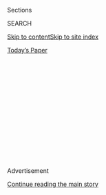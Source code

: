 <div id="app">

<div>

<div>

<div>

<div class="NYTAppHideMasthead css-1q2w90k e1suatyy0">

<div class="section css-ui9rw0 e1suatyy2">

<div class="css-eph4ug er09x8g0">

<div class="css-6n7j50">

</div>

<span class="css-1dv1kvn">Sections</span>

<div class="css-10488qs">

<span class="css-1dv1kvn">SEARCH</span>

</div>

[Skip to content](#site-content)[Skip to site
index](#site-index)

</div>

<div class="css-10698na e1huz5gh0">

</div>

</div>

<div id="masthead-bar-one" class="section hasLinks css-15hmgas e1csuq9d3">

<div class="css-uqyvli e1csuq9d0">

</div>

<div class="css-1uqjmks e1csuq9d1">

</div>

<div class="css-9e9ivx">

[](https://myaccount.nytimes3xbfgragh.onion/auth/login?response_type=cookie&client_id=vi)

</div>

<div class="css-1bvtpon e1csuq9d2">

[Today’s
Paper](https://www.nytimes3xbfgragh.onion/section/todayspaper)

</div>

</div>

</div>

</div>

<div data-aria-hidden="false">

<div id="site-content" data-role="main">

<div>

<div class="css-1aor85t" style="opacity:0.000000001;z-index:-1;visibility:hidden">

<div class="css-1hqnpie">

<div class="css-epjblv">

<span class="css-17xtcya">[Opinion](/section/opinion)</span><span class="css-x15j1o">|</span><span class="css-fwqvlz">A
Suicide, an App and a Time for a
Reckoning</span>

</div>

<div class="css-k008qs">

<div class="css-1iwv8en">

<span class="css-18z7m18"></span>

<div>

</div>

</div>

<span class="css-1n6z4y">https://nyti.ms/31gmqV5</span>

<div class="css-1705lsu">

<div class="css-4xjgmj">

<div class="css-4skfbu" data-role="toolbar" data-aria-label="Social Media Share buttons, Save button, and Comments Panel with current comment count" data-testid="share-tools">

  - 
  - 
  - 
  - 
    
    <div class="css-6n7j50">
    
    </div>

  - 
  - 

</div>

</div>

</div>

</div>

</div>

</div>

<div id="NYT_TOP_BANNER_REGION" class="css-13pd83m">

</div>

<div id="top-wrapper" class="css-1sy8kpn">

<div id="top-slug" class="css-l9onyx">

Advertisement

</div>

[Continue reading the main
story](#after-top)

<div class="ad top-wrapper" style="text-align:center;height:100%;display:block;min-height:250px">

<div id="top" class="place-ad" data-position="top" data-size-key="top">

</div>

</div>

<div id="after-top">

</div>

</div>

<div>

<div class="css-v5btjw etb61u70">

<div class="css-v05ibm etb61u71">

[Opinion](/section/opinion)

</div>

</div>

<div id="sponsor-wrapper" class="css-1hyfx7x">

<div id="sponsor-slug" class="css-19vbshk">

Supported by

</div>

[Continue reading the main
story](#after-sponsor)

<div id="sponsor" class="ad sponsor-wrapper" style="text-align:center;height:100%;display:block">

</div>

<div id="after-sponsor">

</div>

</div>

<div class="css-186x18t">

</div>

<div class="css-1vkm6nb ehdk2mb0">

# A Suicide, an App and a Time for a Reckoning

</div>

Companies like the stock-trading app Robinhood can seem not just
careless but also predatory.

<div class="css-18e8msd">

<div class="css-vp77d3 epjyd6m0">

<div class="css-1p10dcb ey68jwv0" data-aria-hidden="true">

![Kara
Swisher](https://static01.graylady3jvrrxbe.onion/images/2018/08/02/opinion/02swisher/02swisher-thumbLarge.png
"Kara Swisher")

</div>

<div class="css-1baulvz">

By <span class="css-1baulvz last-byline" itemprop="name">Kara
Swisher</span>

<div class="css-8atqhb">

Ms. Swisher covers technology and is a contributing Opinion writer.

</div>

</div>

</div>

  - June 25,
    2020

  - 
    
    <div class="css-4xjgmj">
    
    <div class="css-d8bdto" data-role="toolbar" data-aria-label="Social Media Share buttons, Save button, and Comments Panel with current comment count" data-testid="share-tools">
    
      - 
      - 
      - 
      - 
        
        <div class="css-6n7j50">
        
        </div>
    
      - 
      - 
    
    </div>
    
    </div>

</div>

<div class="css-79elbk" data-testid="photoviewer-wrapper">

<div class="css-z3e15g" data-testid="photoviewer-wrapper-hidden">

</div>

<div class="css-1a48zt4 ehw59r15" data-testid="photoviewer-children">

![<span class="css-16f3y1r e13ogyst0" data-aria-hidden="true">The
Robinhood investment app is seen on a
smartphone.</span><span class="css-cnj6d5 e1z0qqy90" itemprop="copyrightHolder"><span class="css-1ly73wi e1tej78p0">Credit...</span><span><span>Jim
Watson/Agence France-Presse — Getty
Images</span></span></span>](https://static01.graylady3jvrrxbe.onion/images/2020/06/25/opinion/25swisher1/merlin_173900673_0b55ad84-931d-43b7-9134-d2c207ea4965-articleLarge.jpg?quality=75&auto=webp&disable=upscale)

</div>

</div>

</div>

<div class="section meteredContent css-1r7ky0e" name="articleBody" itemprop="articleBody">

<div class="css-1fanzo5 StoryBodyCompanionColumn">

<div class="css-53u6y8">

I spent a lot of time this week trying to come up with the best way to
get those who make things in Silicon Valley to better understand the
suicide of Alex Kearns, a student at the University of Nebraska. He
killed himself after he mistakenly believed that he had a $730,000
negative balance on the millennial-popular Robinhood app, which he had
downloaded to learn about investing.

The tragedy got a lot of attention, especially after [Forbes
reported](https://www.forbes.com/sites/sergeiklebnikov/2020/06/17/20-year-old-robinhood-customer-dies-by-suicide-after-seeing-a-730000-negative-balance/#7b4952da1638)
that Mr. Kearns left a note behind asking, “How was a 20-year-old with
no income able to get assigned almost a million dollars of leverage?”

How, indeed.

Embedded in that query is a much bigger one that has been plaguing the
tech industry and its innovative entrepreneurs for far too long: What is
the reason for their persistent tendency to ignore the potentially
dangerous impact of their creations? These days the companies can seem
not just careless but also predatory.

Is it to make more money? Is it because growth trumps safety? Is it rank
sloppiness? Lack of foresight? A design flaw that could have and, more
to the point, *should* have been anticipated? A laser focus on
innovation? All of the above?

</div>

</div>

<div class="css-1fanzo5 StoryBodyCompanionColumn">

<div class="css-53u6y8">

Perhaps the reason hardly matters, since, as Robert Louis Stevenson
wrote, “Everybody, soon or late, sits down at a banquet of
consequences.”

And that is the ashen meal now in front of Robinhood’s co-founders and
co-chief executives, Vlad Tenev and Baiju Bhatt.

The company, based in Menlo Park, Calif., has become a phenom since its
founding in 2013. Using an addictive and hyper-gamified interface,
seamless and instant onboarding to the glories of trading and an
occasional dollop of animated confetti to jack up the fun factor,
Robinhood use has grown fast among young people, many of whom are
newbies to investing.

While there have been troubling outages and worries that the app has
been designed to feel more like a casino than a sober pathway for
important financial decisions, the longtime idea of democratizing
entrance to the stock market — I covered the advent of popular online
trading companies like eTrade in the late 1990s — is an important one.
And there is no doubt that Robinhood has been among the most innovative
standouts in the fintech space (especially in removing friction, which
is at the heart of this app, and in offering new features like
fractional shares).

That success has attracted $1.2 billion in investments from eager
venture capital firms, including $280 million last month from the
top-tier investor Sequoia Capital, bringing Robinhood’s valuation to
$8.3 billion.

</div>

</div>

<div class="css-1fanzo5 StoryBodyCompanionColumn">

<div class="css-53u6y8">

And the pandemic has been a boon to the company, making it a good bet
for investors. Robinhood has added an astonishing three million accounts
in the first quarter of this year, bringing the total to 13 million.

A growth chart that goes up and to the right is all well and good, but
has Robinhood, as one person said to me, “made the classic Silicon
Valley mistake of applying games and brain hacks to an extremely
important sector,” even as it underinvested in key parts of the business
like customer service?

Robinhood has certainly doubled down on eliminating friction, which in
Silicon Valley is almost like a religious tenet. Too many clicks are
akin to a major sin to techies, as are too many “just a sec” **
warnings, even though most people find stop signs useful if irritating
in real life.

It’s not clear yet how things went awry in Mr. Kearns’s case, except
that the way the app rendered his account before his death appeared to
make him think that he was deep in a financial hole. Of his own accord,
he was engaged in complex options trading, but without much oversight on
the transactions and without enough information about options trading on
the app. All added up, the calculation proved deadly for him.

Options trading can be very risky — and is not recommended for the
inexperienced investor like Mr. Kearns. To do it, Robinhood requires an
eligibility questionnaire and for a user to certify his investing
experience, along with signing an acknowledgment of risk and a promise
to read its materials on the topic. Other brokerage firms provide more
substantive interactions on their riskiest financial instruments and
even offer to explain risks in real-time conversations before allowing
an investment to proceed.

One investor I spoke with likened the Robinhood experience to giving a
Ferrari to a kid without a driver’s license. That kind of carelessness
is especially problematic when it comes to young men, who studies have
shown are more attracted to online trading, especially because of its
often addictive characteristics, and whose emotional investment can be
too high.

In an interview with me this week, Mr. Tenev said the company could not
comment on the specifics of Mr. Kearns’s account because of privacy
concerns. But clearly chastened and shaken by the tragedy, he
acknowledged that fast growth has been a management issue.

</div>

</div>

<div class="css-1fanzo5 StoryBodyCompanionColumn">

<div class="css-53u6y8">

“We had our challenges and had not anticipated 2020 shaking out the way
it did,” Mr. Tenev said. “Customer support has been strained, but the
team has been hiring.”

A company representative said Robinhood had grown its customer service
department by over 40 percent already this year, which has included
adding registered financial-services professionals. And the company says
it wants to double its customer service staff by the end of the year.

Mr. Tenev stressed again what he and Mr. Bhatt had written about Mr.
Kearns in an unusually [self-critical blog
post](https://blog.robinhood.com/): Robinhood announced a commitment to
more investment in app education resources, significant changes in its
interface around options and a $250,000 donation to suicide prevention.

“It is certainly not lost upon us that Robinhood, especially with retail
investing in America, has recognized that we have a huge
responsibility,” he said. “We want to be out in front of issues and be
the best and safest options platform.”

Still, some think Robinhood failed Mr. Kearns. Bill Brewster, a
professional investor whose wife is Mr. Kearns’s cousin, said the young
man appeared excited and eager to learn about investing.

It was Mr. Brewster who raised Robinhood’s failures in the Kearns matter
on Twitter. While he gave the company credit for its response and some
of the moves it says it is going to make, Mr. Brewster remains worried
that Robinhood does not understand or appreciate its responsibilities.

“You are playing with real fire to allow inexperienced people to play
with the riskiest of financial instruments,” he said. “There is always
personal responsibility, of course. But as a society, I think we owe
youth some sort of oversight, and it feels like someone was asleep at
the wheel there.”

</div>

</div>

<div class="css-1fanzo5 StoryBodyCompanionColumn">

<div class="css-53u6y8">

Mr. Brewster sees in Robinhood elements of what he called “Pavlovian
gambling associations,” even as he said he also believes that it is
important to break down some of the barriers to investing. “You need to
build a platform that you would be comfortable putting in your own kid’s
hands,” he said.

Is it Robinhood’s fault that Alex Kearns is dead? No.

Was it the startup’s responsibility to do a better job with design,
ethics and friction to better guard against kids like him from going
into a fatal tailspin? Yes. Yes. And yes again.

You could even say a banquet of yeses.

</div>

</div>

<div>

</div>

<div class="css-1fanzo5 StoryBodyCompanionColumn">

<div class="css-53u6y8">

*The Times is committed to publishing* [*a diversity of
letters*](https://www.nytimes3xbfgragh.onion/2019/01/31/opinion/letters/letters-to-editor-new-york-times-women.html)
*to the editor. We’d like to hear what you think about this or any of
our articles. Here are some*
[*tips*](https://help.nytimes3xbfgragh.onion/hc/en-us/articles/115014925288-How-to-submit-a-letter-to-the-editor)*.
And here’s our email:*
[*letters@NYTimes.com*](mailto:letters@NYTimes.com)*.*

*Follow The New York Times Opinion section on*
[*Facebook*](https://www.facebookcorewwwi.onion/nytopinion)*,* [*Twitter
(@NYTopinion)*](http://twitter.com/NYTOpinion) *and*
[*Instagram*](https://www.instagram.com/nytopinion/)*, and sign up for
the* [*Opinion Today
newsletter*](http://www.nytimes3xbfgragh.onion/newsletters/opiniontoday/)*.*

</div>

</div>

</div>

<div>

</div>

<div>

</div>

<div>

</div>

<div>

<div id="bottom-wrapper" class="css-1ede5it">

<div id="bottom-slug" class="css-l9onyx">

Advertisement

</div>

[Continue reading the main
story](#after-bottom)

<div id="bottom" class="ad bottom-wrapper" style="text-align:center;height:100%;display:block;min-height:90px">

</div>

<div id="after-bottom">

</div>

</div>

</div>

</div>

</div>

## Site Index

<div>

</div>

## Site Information Navigation

  - [© <span>2020</span> <span>The New York Times
    Company</span>](https://help.nytimes3xbfgragh.onion/hc/en-us/articles/115014792127-Copyright-notice)

<!-- end list -->

  - [NYTCo](https://www.nytco.com/)
  - [Contact
    Us](https://help.nytimes3xbfgragh.onion/hc/en-us/articles/115015385887-Contact-Us)
  - [Work with us](https://www.nytco.com/careers/)
  - [Advertise](https://nytmediakit.com/)
  - [T Brand Studio](http://www.tbrandstudio.com/)
  - [Your Ad
    Choices](https://www.nytimes3xbfgragh.onion/privacy/cookie-policy#how-do-i-manage-trackers)
  - [Privacy](https://www.nytimes3xbfgragh.onion/privacy)
  - [Terms of
    Service](https://help.nytimes3xbfgragh.onion/hc/en-us/articles/115014893428-Terms-of-service)
  - [Terms of
    Sale](https://help.nytimes3xbfgragh.onion/hc/en-us/articles/115014893968-Terms-of-sale)
  - [Site
    Map](https://spiderbites.nytimes3xbfgragh.onion)
  - [Help](https://help.nytimes3xbfgragh.onion/hc/en-us)
  - [Subscriptions](https://www.nytimes3xbfgragh.onion/subscription?campaignId=37WXW)

</div>

</div>

</div>

</div>
